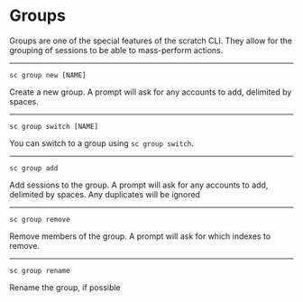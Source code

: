 # Groups

Groups are one of the special features of the scratch CLI. They allow for the grouping of sessions to be able to mass-perform actions.

---

`sc group new [NAME]`

Create a new group. A prompt will ask for any accounts to add, delimited by spaces.

---

`sc group switch [NAME]`

You can switch to a group using `sc group switch`.

---

`sc group add`

Add sessions to the group. A prompt will ask for any accounts to add, delimited by spaces. Any duplicates will be ignored

---

`sc group remove`

Remove members of the group. A prompt will ask for which indexes to remove.

---

`sc group rename`

Rename the group, if possible